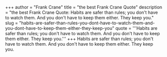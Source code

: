 +++
author = "Frank Crane"
title = "the best Frank Crane Quote"
description = "the best Frank Crane Quote: Habits are safer than rules; you don't have to watch them. And you don't have to keep them either. They keep you."
slug = "habits-are-safer-than-rules-you-dont-have-to-watch-them-and-you-dont-have-to-keep-them-either-they-keep-you"
quote = '''Habits are safer than rules; you don't have to watch them. And you don't have to keep them either. They keep you.'''
+++
Habits are safer than rules; you don't have to watch them. And you don't have to keep them either. They keep you.
